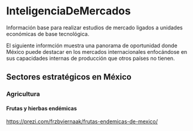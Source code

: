 # InteligenciaDeMercados
Información base para realizar estudios de mercado ligados a unidades económicas de base tecnológica.

El siguiente informción muestra una panorama de oportunidad donde México puede destacar en los mercados internacionales enfocándose en sus capacidades internas de producción que otros países no tienen.

## Sectores estratégicos en México

### Agricultura

#### Frutas y hierbas endémicas
https://prezi.com/frzbviernaak/frutas-endemicas-de-mexico/
